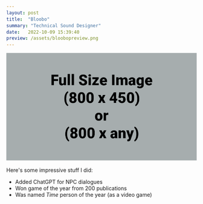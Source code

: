 ```yaml
---
layout: post
title:  "Bloobo"
summary: "Technical Sound Designer"
date:   2022-10-09 15:39:40
preview: /assets/bloobopreview.png
---
```


![Picture 1](/assets/fullsize.png)

Here's some impressive stuff I did:

* Added ChatGPT for NPC dialogues
* Won game of the year from 200 publications
* Was named *Time* person of the year (as a video game)

